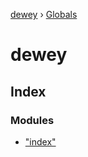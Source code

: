 [dewey](README.md) › [Globals](globals.md)

# dewey

## Index

### Modules

* ["index"](modules/_index_.md)
